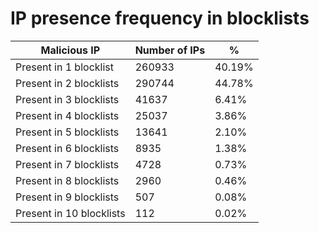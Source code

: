 # IP presence frequency in blocklists
| Malicious IP | Number of IPs | % |
|----|----|----|
| Present in 1 blocklist | 260933 | 40.19% |
| Present in 2 blocklists | 290744 | 44.78% |
| Present in 3 blocklists | 41637 | 6.41% |
| Present in 4 blocklists | 25037 | 3.86% |
| Present in 5 blocklists | 13641 | 2.10% |
| Present in 6 blocklists | 8935 | 1.38% |
| Present in 7 blocklists | 4728 | 0.73% |
| Present in 8 blocklists | 2960 | 0.46% |
| Present in 9 blocklists | 507 | 0.08% |
| Present in 10 blocklists | 112 | 0.02% |
